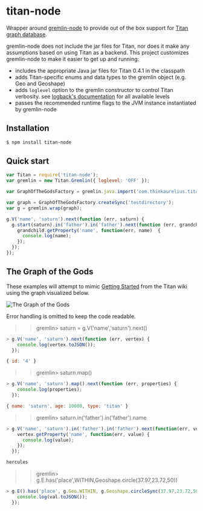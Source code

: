 titan-node
==========

Wrapper around [gremlin-node](https://github.com/inolen/gremlin-node) to provide out of the box support for [Titan graph database](https://github.com/thinkaurelius/titan).

gremlin-node does not include the jar files for Titan, nor does it make any assumptions based on using Titan as a backend. This project customizes gremlin-node to make it easier to get up and running:

 * includes the appropriate Java jar files for Titan 0.4.1 in the classpath
 * adds Titan-specific enums and data types to the gremlin object (e.g. Geo and Geoshape)
 * adds `loglevel` option to the gremlin constructor to control Titan verbosity. see [logback's documentation](http://logback.qos.ch/manual/architecture.html) for all available levels
 * passes the recommended runtime flags to the JVM instance instantiated by gremlin-node

## Installation

```bash
$ npm install titan-node
```

## Quick start

```javascript
var Titan = require('titan-node');
var gremlin = new Titan.Gremlin({ loglevel: 'OFF' });

var GraphOfTheGodsFactory = gremlin.java.import('com.thinkaurelius.titan.example.GraphOfTheGodsFactory');

var graph = GraphOfTheGodsFactory.createSync('testdirectory');
var g = gremlin.wrap(graph);

g.V('name', 'saturn').next(function (err, saturn) {
  g.start(saturn).in('father').in('father').next(function (err, grandchild) {
    grandchild.getProperty('name', function(err, name)  {
      console.log(name);
    });
  });
});
```

## The Graph of the Gods

These examples will attempt to mimic [Getting Started](https://github.com/thinkaurelius/titan/wiki/Getting-Started) from the Titan wiki using the graph visualized below.

![The Graph of the Gods](https://raw.githubusercontent.com/wiki/thinkaurelius/titan/images/graph-of-the-gods-2.png)

Error handling is omitted to keep the code readable.

>> gremlin> saturn = g.V('name','saturn').next()

```javascript
> g.V('name', 'saturn').next(function (err, vertex) {
    console.log(vertex.toJSON());
  });

{ id: '4' }
```


>> gremlin> saturn.map()

```javascript
> g.V('name', 'saturn').map().next(function (err, properties) {
    console.log(properties);
  });

{ name: 'saturn', age: 10000, type: 'titan' }
```


>> gremlin> saturn.in('father').in('father').name

```javascript
> g.V('name', 'saturn').in('father').in('father').next(function(err, vertex) {
    vertex.getProperty('name', function(err, value) {
      console.log(value);
    });
  });

hercules
```


>> gremlin> g.E.has('place',WITHIN,Geoshape.circle(37.97,23.72,50))

```javascript
> g.E().has('place', g.Geo.WITHIN, g.Geoshape.circleSync(37.97,23.72,50)).next(function(err, val) {
    console.log(val.toJSON());
  });
```
